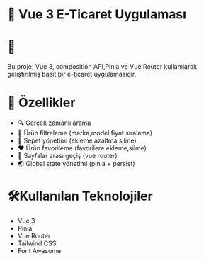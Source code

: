  # 🛒 Vue 3 E-Ticaret Uygulaması 


# 💫
Bu proje; Vue 3, composition API,Pinia ve Vue Router kullanılarak geliştirilmiş basit bir  e-ticaret uygulamasıdır.



# 🚀 Özellikler 

- 🔍 Gerçek zamanlı arama 
- 🧲 Ürün filtreleme (marka,model,fiyat sıralama)
- 🛒 Sepet yönetimi (ekleme,azaltma,silme)
- ❤️ Ürün favorileme (favorilere ekleme,silme)
- 🔄️ Sayfalar arası geçiş (vue router)
- 🌏 Global state yönetimi (pinia + persist)


# 🛠️Kullanılan Teknolojiler
- Vue 3
- Pinia
- Vue Router
- Tailwind CSS
- Font Awesome